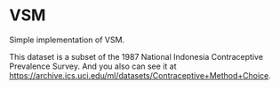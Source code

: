 # VSM

Simple implementation of VSM.

This dataset is a subset of the 1987 National Indonesia Contraceptive Prevalence Survey.
And you also can see it at https://archive.ics.uci.edu/ml/datasets/Contraceptive+Method+Choice.
